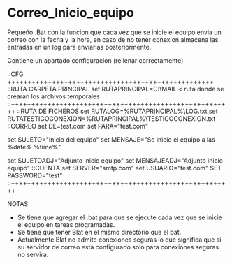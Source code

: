 # Correo_Inicio_equipo

Pequeño .Bat con la funcion que cada vez que se inicie el equipo envia un correo con la fecha y la hora, en caso de no tener conexion almacena las entradas en un log para enviarlas posteriormente.

Contiene un apartado configuracion (rellenar correctamente)

::CFG +++++++++++++++++++++++++++++++++++++++++++++++++++
::RUTA CARPETA PRINCIPAL
set RUTAPRINCIPAL=C:\MAIL                                < ruta donde se crearan los archivos temporales
::+++++++++++++++++++++++++++++++++++++++++++++++++++++++
::RUTA DE FICHEROS
set RUTALOG=%RUTAPRINCIPAL%\LOG.txt
set RUTATESTIGOCONEXION=%RUTAPRINCIPAL%\TESTIGOCONEXION.txt
::CORREO
set DE=test.com
set PARA="test.com"

set SUJETO="Inicio del equipo"
set MENSAJE="Se inicio el equipo a las %date% %time%"

set SUJETOADJ="Adjunto inicio equipo"
set MENSAJEADJ="Adjunto inicio equipo"
::CUENTA
set SERVER="smtp.com"
set USUARIO="test.com"
SET PASSWORD="test"
::+++++++++++++++++++++++++++++++++++++++++++++++++++++++

NOTAS: 
- Se tiene que agregar el .bat para que se ejecute cada vez que se inicie el equipo en tareas programadas.
- Se tiene que tener Blat en el mismo directorio que el bat.
- Actualmente Blat no admite conexiones seguras lo que significa que si su servidor de correo esta configurado solo para conexiones seguras no servira.

